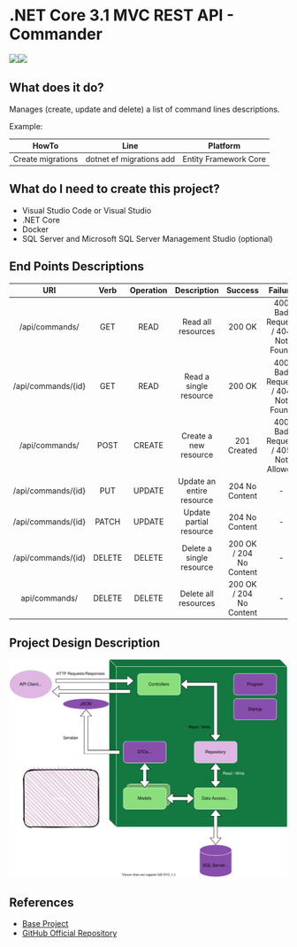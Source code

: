# .NET Core 3.1 MVC REST API - Commander
<img src="https://img.shields.io/badge/c%23%20-%23239120.svg?&style=for-the-badge&logo=c-sharp&logoColor=white"/><img src="https://img.shields.io/badge/docker%20-%230db7ed.svg?&style=for-the-badge&logo=docker&logoColor=white"/>

## What does it do?

Manages (create, update and delete) a list of command lines descriptions.

Example:

| HowTo             | Line                                     | Platform              |
|-------------------|------------------------------------------|-----------------------|
| Create migrations | dotnet ef migrations add <MigrationName> | Entity Framework Core |

## What do I need to create this project?

- Visual Studio Code or Visual Studio
- .NET Core
- Docker
- SQL Server and Microsoft SQL Server Management Studio (optional)

## End Points Descriptions

|        URI         |  Verb	| Operation	|    Description	         |       Success	        |      Failure                      |
|:------------------:|:------:|:---------:|:------------------------:|:----------------------:|:---------------------------------:|
|/api/commands/	     |   GET	|   READ	  | Read all resources	     |        200 OK	        | 400 Bad Request / 404 Not Found   |
|/api/commands/{id}  |   GET	|   READ    | Read a single resource   |	      200 OK          |	400 Bad Request / 404 Not Found   |
|/api/commands/      |  POST	|  CREATE	  | Create a new resource	   |     201 Created        |	400 Bad Request / 405 Not Allowed |
|/api/commands/{id}  |  PUT	  | UPDATE	  | Update an entire resource|	 204 No Content       |	             -                    |
|/api/commands/{id}  | PATCH  |	UPDATE    |	Update partial resource	 |   204 No Content       |	             -                    |
|/api/commands/{id}  | DELETE |	DELETE    | Delete a single resource |200 OK / 204 No Content	|              -                    |
|api/commands/       | DELETE | DELETE    | Delete all resources     |200 OK / 204 No Content	|              -                    |

## Project Design Description

![](https://github.com/BernardoSlailati/dotnetcore/blob/master/Commander/assets/project_description.svg)

## References

- [Base Project](https://www.youtube.com/watch?v=fmvcAzHpsk8&list=PLMOI5f5peuFEqUWhNii6jl8XkH2ufMM5h&index=1&ab_channel=LesJackson)
- [GitHub Official Repository](https://github.com/binarythistle)
